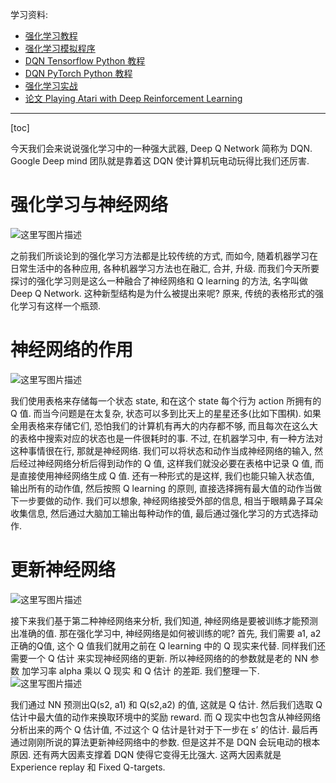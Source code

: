学习资料:

 - [强化学习教程](https://morvanzhou.github.io/tutorials/machine-learning/torch/4-05-A-DQN/)
 - [强化学习模拟程序](https://www.youtube.com/watch?v=G5BDgzxfLvA&list=PLXO45tsB95cLYyEsEylpPvTY-8ErPt2O_)
 - [DQN Tensorflow Python 教程](https://morvanzhou.github.io/tutorials/machine-learning/reinforcement-learning/4-1-DQN1/)
 - [DQN PyTorch Python 教程](https://morvanzhou.github.io/tutorials/machine-learning/torch/4-05-DQN/)
 - [强化学习实战](https://morvanzhou.github.io/tutorials/machine-learning/torch/4-05-DQN/)
 - [论文 Playing Atari with Deep Reinforcement Learning](https://arxiv.org/abs/1312.5602)


----------
[toc]

今天我们会来说说强化学习中的一种强大武器, Deep Q Network 简称为 DQN. Google Deep mind 团队就是靠着这 DQN 使计算机玩电动玩得比我们还厉害.

# 强化学习与神经网络
![这里写图片描述](https://morvanzhou.github.io/static/results/ML-intro/DQN1.png)

之前我们所谈论到的强化学习方法都是比较传统的方式, 而如今, 随着机器学习在日常生活中的各种应用, 各种机器学习方法也在融汇, 合并, 升级. 而我们今天所要探讨的强化学习则是这么一种融合了神经网络和 Q learning 的方法, 名字叫做 Deep Q Network. 这种新型结构是为什么被提出来呢? 原来, 传统的表格形式的强化学习有这样一个瓶颈.

# 神经网络的作用
![这里写图片描述](https://morvanzhou.github.io/static/results/ML-intro/DQN2.png)

我们使用表格来存储每一个状态 state, 和在这个 state 每个行为 action 所拥有的 Q 值. 而当今问题是在太复杂, 状态可以多到比天上的星星还多(比如下围棋). 如果全用表格来存储它们, 恐怕我们的计算机有再大的内存都不够, 而且每次在这么大的表格中搜索对应的状态也是一件很耗时的事. 不过, 在机器学习中, 有一种方法对这种事情很在行, 那就是神经网络. 我们可以将状态和动作当成神经网络的输入, 然后经过神经网络分析后得到动作的 Q 值, 这样我们就没必要在表格中记录 Q 值, 而是直接使用神经网络生成 Q 值. 还有一种形式的是这样, 我们也能只输入状态值, 输出所有的动作值, 然后按照 Q learning 的原则, 直接选择拥有最大值的动作当做下一步要做的动作. 我们可以想象, 神经网络接受外部的信息, 相当于眼睛鼻子耳朵收集信息, 然后通过大脑加工输出每种动作的值, 最后通过强化学习的方式选择动作.

# 更新神经网络
![这里写图片描述](https://morvanzhou.github.io/static/results/ML-intro/DQN3.png)

接下来我们基于第二种神经网络来分析, 我们知道, 神经网络是要被训练才能预测出准确的值. 那在强化学习中, 神经网络是如何被训练的呢? 首先, 我们需要 a1, a2 正确的Q值, 这个 Q 值我们就用之前在 Q learning 中的 Q 现实来代替. 同样我们还需要一个 Q 估计 来实现神经网络的更新. 所以神经网络的的参数就是老的 NN 参数 加学习率 alpha 乘以 Q 现实 和 Q 估计 的差距. 我们整理一下.
![这里写图片描述](https://morvanzhou.github.io/static/results/ML-intro/DQN4.png)

我们通过 NN 预测出Q(s2, a1) 和 Q(s2,a2) 的值, 这就是 Q 估计. 然后我们选取 Q 估计中最大值的动作来换取环境中的奖励 reward. 而 Q 现实中也包含从神经网络分析出来的两个 Q 估计值, 不过这个 Q 估计是针对于下一步在 s’ 的估计. 最后再通过刚刚所说的算法更新神经网络中的参数. 但是这并不是 DQN 会玩电动的根本原因. 还有两大因素支撑着 DQN 使得它变得无比强大. 这两大因素就是 Experience replay 和 Fixed Q-targets.
